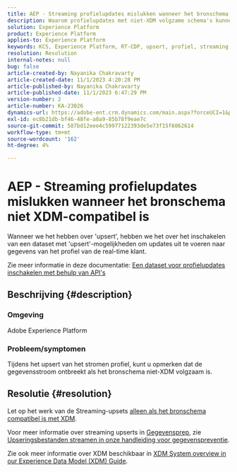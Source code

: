 ```yaml
---
title: AEP - Streaming profielupdates mislukken wanneer het bronschema niet XDM-compatibel is
description: Waarom profielupdates met niet-XDM volgzame schema's kunnen ontbreken?
solution: Experience Platform
product: Experience Platform
applies-to: Experience Platform
keywords: KCS, Experience Platform, RT-CDP, upsert, profiel, streaming, XDM, schema
resolution: Resolution
internal-notes: null
bug: false
article-created-by: Nayanika Chakravarty
article-created-date: 11/1/2023 4:20:28 PM
article-published-by: Nayanika Chakravarty
article-published-date: 11/1/2023 6:47:29 PM
version-number: 2
article-number: KA-23026
dynamics-url: https://adobe-ent.crm.dynamics.com/main.aspx?forceUCI=1&pagetype=entityrecord&etn=knowledgearticle&id=1b39a28e-d278-ee11-8179-6045bd0065f9
exl-id: ec8b21db-bf46-48fe-a8a9-85b78f9eae7c
source-git-commit: 587bd12eee4c59977122393de5e73f15f6062614
workflow-type: tm+mt
source-wordcount: '162'
ht-degree: 4%

---
```


# AEP - Streaming profielupdates mislukken wanneer het bronschema niet XDM-compatibel is


Wanneer we het hebben over &#39;upsert&#39;, hebben we het over het inschakelen van een dataset met &#39;upsert&#39;-mogelijkheden om updates uit te voeren naar gegevens van het profiel van de real-time klant.

Zie meer informatie in deze documentatie: [Een dataset voor profielupdates inschakelen met behulp van API&#39;s](https://experienceleague.adobe.com/docs/experience-platform/catalog/datasets/enable-upsert.html)

## Beschrijving {#description}


### Omgeving

Adobe Experience Platform

### Probleem/symptomen

Tijdens het upsert van het stromen profiel, kunt u opmerken dat de gegevensstroom ontbreekt als het bronschema niet-XDM volgzaam is.


## Resolutie {#resolution}


Let op het werk van de Streaming-upsets <u>alleen als het bronschema compatibel is met XDM</u>.

Voor meer informatie over streaming upserts in [Gegevensprep](https://experienceleague.adobe.com/docs/experience-platform/data-prep/home.html), zie [Upseringsbestanden streamen in onze handleiding voor gegevenspreventie](https://experienceleague.adobe.com/docs/experience-platform/data-prep/upserts.html).

Zie ook meer informatie over XDM beschikbaar in [XDM System overview in our Experience Data Model (XDM) Guide](https://experienceleague.adobe.com/docs/experience-platform/xdm/home.html?lang=nl).
